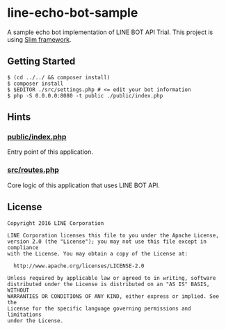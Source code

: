line-echo-bot-sample
======

A sample echo bot implementation of LINE BOT API Trial.
This project is using [Slim framework](http://www.slimframework.com/).

Getting Started
--

```
$ (cd ../../ && composer install)
$ composer install
$ $EDITOR ./src/settings.php # <= edit your bot information
$ php -S 0.0.0.0:8080 -t public ./public/index.php
```

Hints
--

### [public/index.php](./public/index.php)

Entry point of this application.

### [src/routes.php](./src/routes.php)

Core logic of this application that uses LINE BOT API.

License
--

```
Copyright 2016 LINE Corporation

LINE Corporation licenses this file to you under the Apache License,
version 2.0 (the "License"); you may not use this file except in compliance
with the License. You may obtain a copy of the License at:

  http://www.apache.org/licenses/LICENSE-2.0

Unless required by applicable law or agreed to in writing, software
distributed under the License is distributed on an "AS IS" BASIS, WITHOUT
WARRANTIES OR CONDITIONS OF ANY KIND, either express or implied. See the
License for the specific language governing permissions and limitations
under the License.
```
